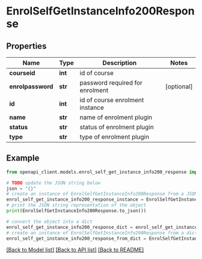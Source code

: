 # EnrolSelfGetInstanceInfo200Response


## Properties

Name | Type | Description | Notes
------------ | ------------- | ------------- | -------------
**courseid** | **int** | id of course | 
**enrolpassword** | **str** | password required for enrolment | [optional] 
**id** | **int** | id of course enrolment instance | 
**name** | **str** | name of enrolment plugin | 
**status** | **str** | status of enrolment plugin | 
**type** | **str** | type of enrolment plugin | 

## Example

```python
from openapi_client.models.enrol_self_get_instance_info200_response import EnrolSelfGetInstanceInfo200Response

# TODO update the JSON string below
json = "{}"
# create an instance of EnrolSelfGetInstanceInfo200Response from a JSON string
enrol_self_get_instance_info200_response_instance = EnrolSelfGetInstanceInfo200Response.from_json(json)
# print the JSON string representation of the object
print(EnrolSelfGetInstanceInfo200Response.to_json())

# convert the object into a dict
enrol_self_get_instance_info200_response_dict = enrol_self_get_instance_info200_response_instance.to_dict()
# create an instance of EnrolSelfGetInstanceInfo200Response from a dict
enrol_self_get_instance_info200_response_from_dict = EnrolSelfGetInstanceInfo200Response.from_dict(enrol_self_get_instance_info200_response_dict)
```
[[Back to Model list]](../README.md#documentation-for-models) [[Back to API list]](../README.md#documentation-for-api-endpoints) [[Back to README]](../README.md)


